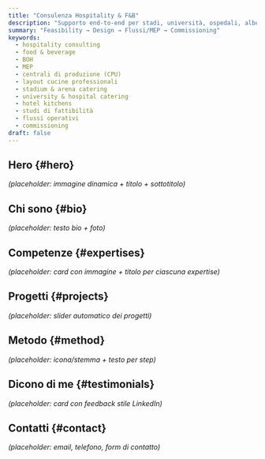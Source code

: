 ```yaml
---
title: "Consulenza Hospitality & F&B"
description: "Supporto end-to-end per stadi, università, ospedali, alberghi e grandi strutture: studi di fattibilità, masterplanning BOH, layout cucine e centrali di produzione, coordinamento MEP, progettazione dei flussi, specifiche attrezzature, capitolati e messa in esercizio."
summary: "Feasibility → Design → Flussi/MEP → Commissioning"
keywords:
  - hospitality consulting
  - food & beverage
  - BOH
  - MEP
  - centrali di produzione (CPU)
  - layout cucine professionali
  - stadium & arena catering
  - university & hospital catering
  - hotel kitchens
  - studi di fattibilità
  - flussi operativi
  - commissioning
draft: false
---
```



<!-- Header è gestito dal tema -->

## Hero {#hero}
*(placeholder: immagine dinamica + titolo + sottotitolo)*

## Chi sono {#bio}
*(placeholder: testo bio + foto)*

## Competenze {#expertises}
*(placeholder: card con immagine + titolo per ciascuna expertise)*

## Progetti {#projects}
*(placeholder: slider automatico dei progetti)*

## Metodo {#method}
*(placeholder: icona/stemma + testo per step)*

## Dicono di me {#testimonials}
*(placeholder: card con feedback stile LinkedIn)*

## Contatti {#contact}
*(placeholder: email, telefono, form di contatto)*

<!-- Footer è gestito dal tema -->
